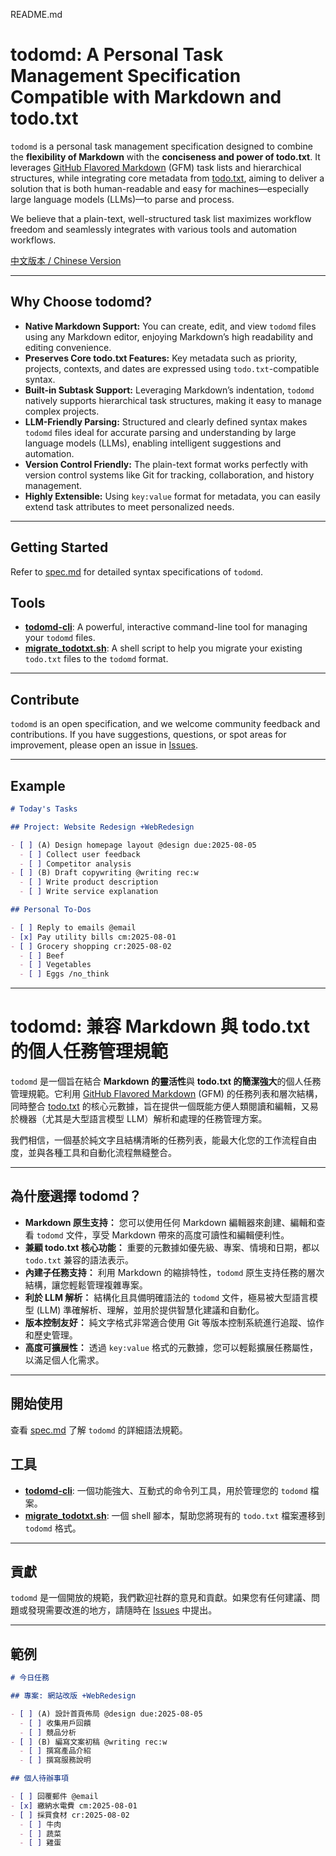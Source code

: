 README.md
# todomd: A Personal Task Management Specification Compatible with Markdown and todo.txt

`todomd` is a personal task management specification designed to combine the **flexibility of Markdown** with the **conciseness and power of todo.txt**. It leverages [GitHub Flavored Markdown](https://github.github.com/gfm/) (GFM) task lists and hierarchical structures, while integrating core metadata from [todo.txt](https://github.com/todotxt/todo.txt), aiming to deliver a solution that is both human-readable and easy for machines—especially large language models (LLMs)—to parse and process.

We believe that a plain-text, well-structured task list maximizes workflow freedom and seamlessly integrates with various tools and automation workflows.

[中文版本 / Chinese Version](#todomd-兼容-markdown-與-todotxt-的個人任務管理規範)

---

## Why Choose todomd?

* **Native Markdown Support:** You can create, edit, and view `todomd` files using any Markdown editor, enjoying Markdown’s high readability and editing convenience.
* **Preserves Core todo.txt Features:** Key metadata such as priority, projects, contexts, and dates are expressed using `todo.txt`-compatible syntax.
* **Built-in Subtask Support:** Leveraging Markdown’s indentation, `todomd` natively supports hierarchical task structures, making it easy to manage complex projects.
* **LLM-Friendly Parsing:** Structured and clearly defined syntax makes `todomd` files ideal for accurate parsing and understanding by large language models (LLMs), enabling intelligent suggestions and automation.
* **Version Control Friendly:** The plain-text format works perfectly with version control systems like Git for tracking, collaboration, and history management.
* **Highly Extensible:** Using `key:value` format for metadata, you can easily extend task attributes to meet personalized needs.

---

## Getting Started

Refer to [spec.md](spec.md) for detailed syntax specifications of `todomd`.

## Tools

*   **[todomd-cli](https://github.com/gasolin/todomd-cli)**: A powerful, interactive command-line tool for managing your `todomd` files.
*   **[migrate_todotxt.sh](https://github.com/gasolin/todomd/blob/main/todotxt/migrate_todotxt.sh)**: A shell script to help you migrate your existing `todo.txt` files to the `todomd` format.

---

## Contribute

`todomd` is an open specification, and we welcome community feedback and contributions. If you have suggestions, questions, or spot areas for improvement, please open an issue in [Issues](https://github.com/gasolin/todomd/issues).

---

## Example

```markdown
# Today's Tasks

## Project: Website Redesign +WebRedesign

- [ ] (A) Design homepage layout @design due:2025-08-05
  - [ ] Collect user feedback
  - [ ] Competitor analysis
- [ ] (B) Draft copywriting @writing rec:w
  - [ ] Write product description
  - [ ] Write service explanation

## Personal To-Dos

- [ ] Reply to emails @email
- [x] Pay utility bills cm:2025-08-01
- [ ] Grocery shopping cr:2025-08-02
  - [ ] Beef
  - [ ] Vegetables
  - [ ] Eggs /no_think
```

---

# todomd: 兼容 Markdown 與 todo.txt 的個人任務管理規範

`todomd` 是一個旨在結合 **Markdown 的靈活性**與 **todo.txt 的簡潔強大**的個人任務管理規範。它利用 [GitHub Flavored Markdown](https://github.github.com/gfm/) (GFM) 的任務列表和層次結構，同時整合 [todo.txt](https://github.com/todotxt/todo.txt) 的核心元數據，旨在提供一個既能方便人類閱讀和編輯，又易於機器（尤其是大型語言模型 LLM）解析和處理的任務管理方案。

我們相信，一個基於純文字且結構清晰的任務列表，能最大化您的工作流程自由度，並與各種工具和自動化流程無縫整合。

---

## 為什麼選擇 todomd？

* **Markdown 原生支持：** 您可以使用任何 Markdown 編輯器來創建、編輯和查看 `todomd` 文件，享受 Markdown 帶來的高度可讀性和編輯便利性。
* **兼顧 todo.txt 核心功能：** 重要的元數據如優先級、專案、情境和日期，都以 `todo.txt` 兼容的語法表示。
* **內建子任務支持：** 利用 Markdown 的縮排特性，`todomd` 原生支持任務的層次結構，讓您輕鬆管理複雜專案。
* **利於 LLM 解析：** 結構化且具備明確語法的 `todomd` 文件，極易被大型語言模型 (LLM) 準確解析、理解，並用於提供智慧化建議和自動化。
* **版本控制友好：** 純文字格式非常適合使用 Git 等版本控制系統進行追蹤、協作和歷史管理。
* **高度可擴展性：** 透過 `key:value` 格式的元數據，您可以輕鬆擴展任務屬性，以滿足個人化需求。

---

## 開始使用

查看 [spec.md](spec.md) 了解 `todomd` 的詳細語法規範。

## 工具

*   **[todomd-cli](https://github.com/gasolin/todomd-cli)**: 一個功能強大、互動式的命令列工具，用於管理您的 `todomd` 檔案。
*   **[migrate_todotxt.sh](https://github.com/gasolin/todomd/blob/main/todotxt/migrate_todotxt.sh)**: 一個 shell 腳本，幫助您將現有的 `todo.txt` 檔案遷移到 `todomd` 格式。

---

## 貢獻

`todomd` 是一個開放的規範，我們歡迎社群的意見和貢獻。如果您有任何建議、問題或發現需要改進的地方，請隨時在 [Issues](https://github.com/gasolin/todomd/issues) 中提出。

---

## 範例

```markdown
# 今日任務

## 專案: 網站改版 +WebRedesign

- [ ] (A) 設計首頁佈局 @design due:2025-08-05
  - [ ] 收集用戶回饋
  - [ ] 競品分析
- [ ] (B) 編寫文案初稿 @writing rec:w
  - [ ] 撰寫產品介紹
  - [ ] 撰寫服務說明

## 個人待辦事項

- [ ] 回覆郵件 @email
- [x] 繳納水電費 cm:2025-08-01
- [ ] 採買食材 cr:2025-08-02
  - [ ] 牛肉
  - [ ] 蔬菜
  - [ ] 雞蛋
```
